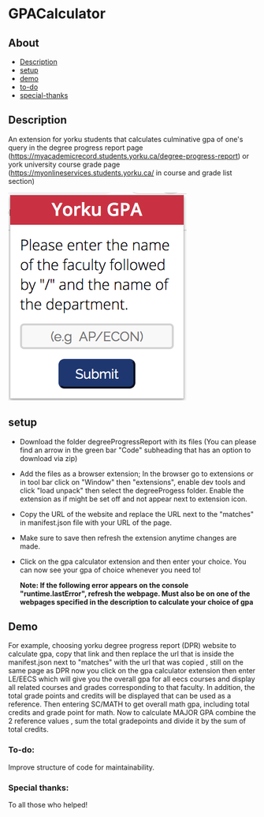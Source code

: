 # GPACalculator

## About
* [Description](https://github.com/Simplyalex99/EECSCalculator/blob/master/README.md#description)
* [setup](https://github.com/Simplyalex99/EECSCalculator/blob/master/README.md#setup)
* [demo](https://github.com/Simplyalex99/EECSCalculator/blob/master/README.md#demo)
* [to-do](https://github.com/Simplyalex99/EECSCalculator/blob/master/README.md#to-do)
* [special-thanks](https://github.com/Simplyalex99/EECSCalculator/blob/master/README.md#special-thanks)

## Description
An extension for yorku students that calculates culminative gpa of one's query in  the degree progress report page (https://myacademicrecord.students.yorku.ca/degree-progress-report) or york university course grade page (https://myonlineservices.students.yorku.ca/ in course and grade list section)  

![](newUIImage.png)


## setup
- Download the folder degreeProgressReport with its files (You can please find an arrow in the green bar "Code" subheading that has an option to download via zip)

- Add the files as a browser extension; In the browser go to extensions or in tool bar click on "Window" then "extensions", enable dev tools and click "load unpack" then select the degreeProgess folder.
  Enable the extension as if might be set off and not appear next to extension icon.

- Copy the URL of the website and replace the URL next to the "matches" in manifest.json file with your URL of the page.

- Make sure to save then refresh the extension anytime changes are made.

- Click on the gpa calculator extension and then enter your choice. You can now see your gpa of choice whenever you need to!

  **Note: If the following error appears on the console "runtime.lastError", refresh the webpage. Must also be on one of the webpages specified in the  description to calculate your choice of gpa**

## Demo
For example, choosing yorku degree progress report (DPR) website to calculate gpa, copy that link and then replace the url that is inside the manifest.json next to "matches" with the url that was copied , still on the same page as DPR now you  click on the gpa calculator extension then enter LE/EECS which will give you the overall gpa for all eecs courses and display all related courses  and grades corresponding to that faculty. In addition,  the total grade points and credits will be displayed that can be used as a reference. Then entering SC/MATH to get overall math gpa, including total credits and grade point for math. Now to calculate MAJOR GPA combine the 2 reference values , sum the total gradepoints and divide it by the sum of total credits.



### To-do:
Improve structure of code for maintainability.

### Special thanks:
To all those who helped!
